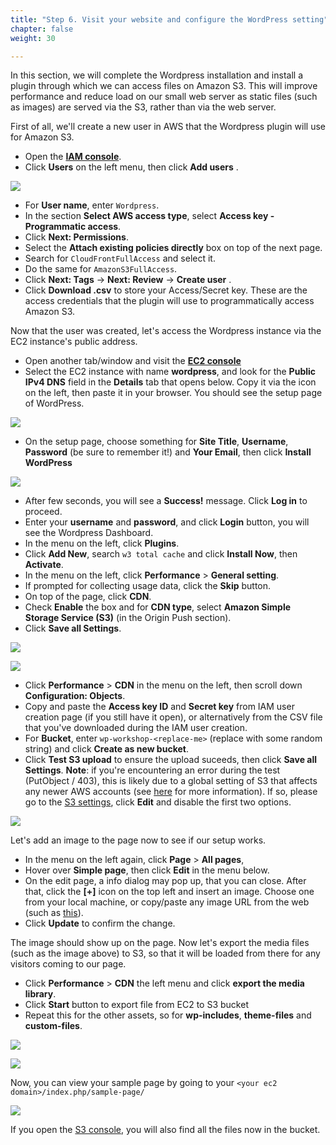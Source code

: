 ```yaml
---
title: "Step 6. Visit your website and configure the WordPress setting"
chapter: false
weight: 30

---
```


In this section, we will complete the Wordpress installation and install a plugin through which we can access files on Amazon S3. This will improve performance and reduce load on our small web server as static files (such as images) are served via the S3, rather than via the web server.

First of all, we'll create a new user in AWS that the Wordpress plugin will use for Amazon S3.

* Open the [**IAM console**](https://console.aws.amazon.com/iam/home?region=us-east-1#/home).
* Click **Users** on the left menu, then click **Add users** .

![](/images/lab1-16.png)

* For **User name**, enter `Wordpress`.
* In the section **Select AWS access type**, select **Access key - Programmatic access**.
* Click **Next: Permissions**.
* Select the **Attach existing policies directly** box on top of the next page.
* Search for `CloudFrontFullAccess` and select it. 
* Do the same for `AmazonS3FullAccess`.
* Click **Next: Tags** → **Next: Review** → **Create user** .
* Click **Download .csv** to store your Access/Secret key. These are the access credentials that the plugin will use to programmatically access Amazon S3.

Now that the user was created, let's access the Wordpress instance via the EC2 instance's public address.

* Open another tab/window and visit the [**EC2 console**](https://console.aws.amazon.com/ec2/v2/home?region=us-east-1#Instances:sort=instanceId)
* Select the EC2 instance with name **wordpress**, and look for the **Public IPv4 DNS** field in the **Details** tab that opens below. Copy it via the icon on the left, then paste it in your browser. You should see the setup page of WordPress.

![](/images/lab1-20.png)

* On the setup page, choose something for **Site Title**, **Username**, **Password** (be sure to remember it!) and **Your Email**, then click **Install WordPress**
    
![](/images/lab1-21.png)

* After few seconds, you will see a **Success!** message. Click **Log in** to proceed. 
* Enter your **username** and **password**, and click **Login** button, you will see the Wordpress Dashboard.
* In the menu on the left, click **Plugins**.
* Click **Add New**, search `w3 total cache` and click **Install Now**, then **Activate**.
* In the menu on the left, click **Performance** > **General setting**.
* If prompted for collecting usage data, click the **Skip** button.
* On top of the page, click **CDN**.
* Check **Enable** the box and for **CDN type**, select **Amazon Simple Storage Service (S3)** (in the Origin Push section).
* Click **Save all Settings**.

![](/images/lab1-22.png)

![](/images/lab1-23.png)

* Click **Performance** > **CDN** in the menu on the left, then scroll down **Configuration: Objects**. 
* Copy and paste the **Access key ID** and **Secret key** from IAM user creation page (if you still have it open), or alternatively from the CSV file that you've downloaded during the IAM user creation.
* For **Bucket**, enter `wp-workshop-<replace-me>` (replace with some random string) and click **Create as new bucket**.
* Click **Test S3 upload** to ensure the upload suceeds, then click **Save all Settings**. 
  **Note**: if you're encountering an error during the test (PutObject / 403), this is likely due to a global setting of S3 that affects any newer AWS accounts (see [here](https://aws.amazon.com/about-aws/whats-new/2018/11/introducing-amazon-s3-block-public-access/) for more information). If so, please go to the [S3 settings](https://s3.console.aws.amazon.com/s3/settings?region=us-east-1), click **Edit** and disable the first two options.

![](/images/lab1-27.png)


Let's add an image to the page now to see if our setup works.

* In the menu on the left again, click **Page** > **All pages**, 
* Hover over **Simple page**, then click **Edit** in the menu below.
* On the edit page, a info dialog may pop up, that you can close. After that, click the **[+]** icon on the top left and insert an image. Choose one from your local machine, or copy/paste any image URL from the web (such as [this](https://d1.awsstatic.com/logos/aws-logo-lockups/poweredbyaws/PB_AWS_logo_RGB_REV_SQ.8c88ac215fe4e441dc42865dd6962ed4f444a90d.png)).
* Click **Update** to confirm the change.

The image should show up on the page. Now let's export the media files (such as the image above) to S3, so that it will be loaded from there for any visitors coming to our page.

* Click **Performance** > **CDN** the left menu and click **export the media library**.
* Click **Start** button to export file from EC2 to S3 bucket
* Repeat this for the other assets, so for **wp-includes**, **theme-files** and **custom-files**.

![](/images/lab1-24.png)

![](/images/lab1-25.png)

Now, you can view your sample page by going to your  `<your ec2 domain>/index.php/sample-page/`
    
![](/images/lab1-26.png)

If you open the [S3 console](https://s3.console.aws.amazon.com/s3/buckets?region=us-east-1&region=us-east-1), you will also find all the files now in the bucket.